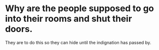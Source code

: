 # Why are the people supposed to go into their rooms and shut their doors.

They are to do this so they can hide until the indignation has passed by.
